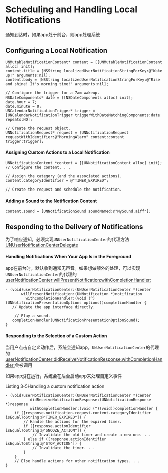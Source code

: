 # Scheduling and Handling Local Notifications

通知到达时，如果app处于前台，则app处理系统

## Configuring a Local Notification

```
UNMutableNotificationContent* content = [[UNMutableNotificationContent alloc] init];
content.title = [NSString localizedUserNotificationStringForKey:@"Wake up!" arguments:nil];
content.body = [NSString localizedUserNotificationStringForKey:@"Rise and shine! It's morning time!" arguments:nil];

// Configure the trigger for a 7am wakeup.
NSDateComponents* date = [[NSDateComponents alloc] init];
date.hour = 7;
date.minute = 0;
UNCalendarNotificationTrigger* trigger = [UNCalendarNotificationTrigger triggerWithDateMatchingComponents:date repeats:NO];

// Create the request object.
UNNotificationRequest* request = [UNNotificationRequest requestWithIdentifier:@"MorningAlarm" content:content trigger:trigger];
```

#### Assigning Custom Actions to a Local Notification

```
UNNotificationContent *content = [[UNNotificationContent alloc] init];
// Configure the content. . .

// Assign the category (and the associated actions).
content.categoryIdentifier = @"TIMER_EXPIRED";

// Create the request and schedule the notification.
```

#### Adding a Sound to the Notification Content

```
content.sound = [UNNotificationSound soundNamed:@"MySound.aiff"];
```

## Responding to the Delivery of Notifications

为了响应通知，必须实现`UNUserNotificationCenter`的代理方法[UNUserNotificationCenterDelegate](https://developer.apple.com/documentation/usernotifications/unusernotificationcenterdelegate)

#### Handling Notifications When Your App Is in the Foreground

app在前台时，默认收到通知无声音。如果想做额外的处理，可以实现`UNUserNotificationCenter`的代理的[userNotificationCenter:willPresentNotification:withCompletionHandler:](https://developer.apple.com/documentation/usernotifications/unusernotificationcenterdelegate/1649518-usernotificationcenter)

```
- (void)userNotificationCenter:(UNUserNotificationCenter *)center 
       willPresentNotification:(UNNotification *)notification
         withCompletionHandler:(void (^)(UNNotificationPresentationOptions options))completionHandler {
   // Update the app interface directly.

    // Play a sound.
   completionHandler(UNNotificationPresentationOptionSound);
}
```

#### Responding to the Selection of a Custom Action

当用户点击自定义动作后，系统会通知app。`UNUserNotificationCenter`的代理的[userNotificationCenter:didReceiveNotificationResponse:withCompletionHandler:](https://developer.apple.com/documentation/usernotifications/unusernotificationcenterdelegate/1649501-usernotificationcenter)会被调用

如果app没在运行，系统会在后台启动app来处理自定义事件

Listing 3-5Handling a custom notification action

```
- (void)userNotificationCenter:(UNUserNotificationCenter *)center
           didReceiveNotificationResponse:(UNNotificationResponse *)response
           withCompletionHandler:(void (^)(void))completionHandler {
    if ([response.notification.request.content.categoryIdentifier isEqualToString:@"TIMER_EXPIRED"]) {
        // Handle the actions for the expired timer.
        if ([response.actionIdentifier isEqualToString:@"SNOOZE_ACTION"]) {
            // Invalidate the old timer and create a new one. . .
        } else if ([response.actionIdentifier isEqualToString:@"STOP_ACTION"]) {
            // Invalidate the timer. . .
        }
    }
    // Else handle actions for other notification types. . .
}
```




